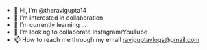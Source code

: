 - 👋 Hi, I’m @theravigupta14
- 👀 I’m interested in collaboration
- 🌱 I’m currently learning ...
- 💞️ I’m looking to collaborate Instagram/YouTube
- 📫 How to reach me through my email raviguptavlogs@gmail.com

<!---
theravigupta14/theravigupta14 is a ✨ special ✨ repository because its `README.md` (this file) appears on your GitHub profile.
You can click the Preview link to take a look at your changes.
--->

